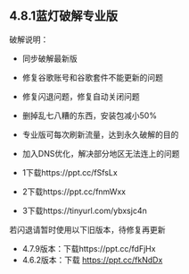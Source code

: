 
## 4.8.1蓝灯破解专业版
破解说明：
* 同步破解最新版
* 修复谷歌账号和谷歌套件不能更新的问题
* 修复闪退问题，修复自动关闭问题
* 删掉乱七八糟的东西，安装包减小50%
* 专业版可每次刷新流量，达到永久破解的目的
* 加入DNS优化，解决部分地区无法连上的问题

* 1下载https://ppt.cc/fSfsLx
* 2下载https://ppt.cc/fnmWxx
* 3下载https://tinyurl.com/ybxsjc4n


若闪退请暂时使用以下旧版本，待修复再更新

* 4.7.9版本：下载https://ppt.cc/fdFjHx
* 4.6.2版本：下载 https://ppt.cc/fkNdDx


